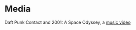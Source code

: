 # Media

Daft Punk Contact and 2001: A Space Odyssey, a [music video](https://vimeo.com/67497652)



